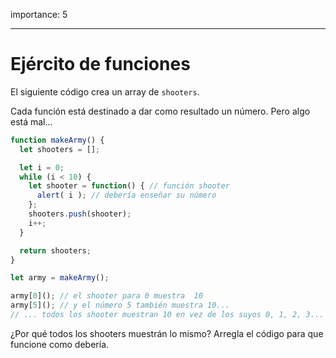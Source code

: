 importance: 5

---

# Ejército de funciones

El siguiente código crea un array de `shooters`.

Cada función está destinado a dar como resultado un número. Pero algo está mal...

```js run
function makeArmy() {
  let shooters = [];

  let i = 0;
  while (i < 10) {
    let shooter = function() { // función shooter
      alert( i ); // debería enseñar su número
    };
    shooters.push(shooter);
    i++;
  }

  return shooters;
}

let army = makeArmy();

army[0](); // el shooter para 0 muestra  10
army[5](); // y el número 5 también muestra 10...
// ... todos los shooter muestran 10 en vez de los suyos 0, 1, 2, 3...
```

¿Por qué todos los shooters muestrán lo mismo? Arregla el código para que funcione como debería.
